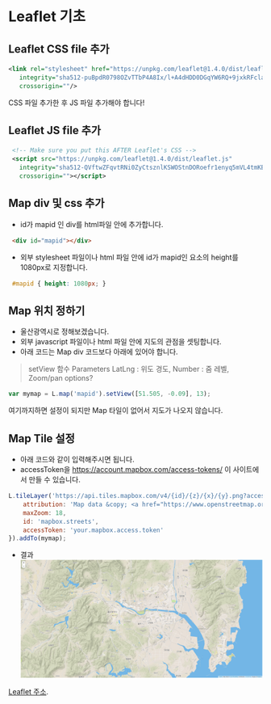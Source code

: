 
# Leaflet 기초

## Leaflet CSS file 추가
```xml
<link rel="stylesheet" href="https://unpkg.com/leaflet@1.4.0/dist/leaflet.css"
   integrity="sha512-puBpdR0798OZvTTbP4A8Ix/l+A4dHDD0DGqYW6RQ+9jxkRFclaxxQb/SJAWZfWAkuyeQUytO7+7N4QKrDh+drA=="
   crossorigin=""/>
```

CSS 파일 추가한 후 JS 파일 추가해야 합니다!

## Leaflet JS file 추가
```xml
 <!-- Make sure you put this AFTER Leaflet's CSS -->
 <script src="https://unpkg.com/leaflet@1.4.0/dist/leaflet.js"
   integrity="sha512-QVftwZFqvtRNi0ZyCtsznlKSWOStnDORoefr1enyq5mVL4tmKB3S/EnC3rRJcxCPavG10IcrVGSmPh6Qw5lwrg=="
   crossorigin=""></script>
```

## Map div 및 css 추가

- id가 mapid 인 div를 html파일 <body></body>안에 추가합니다.
```html
 <div id="mapid"></div>
```

- 외부 stylesheet 파일이나 html 파일 <style></style> 안에 id가 mapid인 요소의 height를 1080px로 지정합니다.
```css
 #mapid { height: 1080px; }
```

## Map 위치 정하기 
- 울산광역시로 정해보겠습니다.
- 외부 javascript 파일이나 html 파일 <script></script> 안에 지도의 관점을 셋팅합니다.
- 아래 코드는 Map div 코드보다 아래에 있어야 합니다.
> setView 함수
> Parameters
> LatLng : 위도 경도, Number : 줌 레벨, Zoom/pan options?
```js
var mymap = L.map('mapid').setView([51.505, -0.09], 13);
```

여기까지하면 설정이 되지만 Map 타일이 없어서 지도가 나오지 않습니다.

## Map Tile 설정
- 아래 코드와 같이 입력해주시면 됩니다.
- accessToken을 https://account.mapbox.com/access-tokens/ 이 사이트에서 만들 수 있습니다.
```js
L.tileLayer('https://api.tiles.mapbox.com/v4/{id}/{z}/{x}/{y}.png?access_token={accessToken}', {
    attribution: 'Map data &copy; <a href="https://www.openstreetmap.org/">OpenStreetMap</a> contributors, <a href="https://creativecommons.org/licenses/by-sa/2.0/">CC-BY-SA</a>, Imagery © <a href="https://www.mapbox.com/">Mapbox</a>',
    maxZoom: 18,
    id: 'mapbox.streets',
    accessToken: 'your.mapbox.access.token'
}).addTo(mymap);
```

- 결과 
![울산 지도](images/ulsan.PNG)

[Leaflet 주소](https://leafletjs.com/).


```python

```
